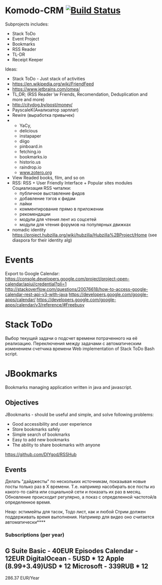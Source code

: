Komodo-CRM [![Build Status](https://travis-ci.com/Heapy/Komodo-CRM.svg?branch=main)](https://travis-ci.com/Heapy/Komodo-CRM)
====

Subprojects includes:
* Stack ToDo
* Event Project
* Bookmarks
* RSS Reader
* TL-DR
* Receipt Keeper

Ideas: 
* Stack ToDo - Just stack of activities
* https://en.wikipedia.org/wiki/FriendFeed
* https://www.jetbrains.com/omea/
* TL;DR; (RSS Reader \w Friends, Recomendation, Deduplication and more and more)
* http://citydog.by/post/money/
* PayscaleK(Анализатор зарплат)
* Rewire (выработка привычек)
* * YaCy, 
  * delicious 
  * instapaper
  * diigo
  * pinboard.in 
  * fetching.io 
  * bookmarks.io
  * historio.us
  * raindrop.io
  * www.zotero.org
* View Readed books, film, and so on
* RSS: RSS + User Friendly Interface + Popular sites modules
  Социализация RSS читалки:
  - публичное выставление фидов
  - добавление тэгов к фидам
  - лайки
  - комментирование прямо в приложении
  - рекомендации
  - модули для чтения лент из соцсетей
  - модули для чтения форумов на популярных движках
* nomadic identity https://project.hubzilla.org/wiki/hubzilla/Hubzilla%2BProject/Home (see diaspora for their identity alg)  
  

Events
======

Export to Google Calendar:
https://console.developers.google.com/project/project-open-calendar/apiui/credential?pli=1
http://stackoverflow.com/questions/20076618/how-to-access-google-calendar-rest-api-v3-with-java
https://developers.google.com/google-apps/calendar/
https://developers.google.com/google-apps/calendar/v3/reference/#Freebusy
  

Stack ToDo
==========

Выбор текущей задачи о подсчет времени потраченного на её реализацию. Переключения между задачами с автоматическим изменением счетчика времени
Web implementation of Stack ToDo Bash script.


JBookmarks
==========

Bookmarks managing application written in java and javascript.

Objectives
----------

JBookmarks - should be useful and simple, and solve following problems:

* Good accessibility and user experience
* Store bookmarks safely
* Simple search of bookmarks
* Easy to add new bookmarks
* The ability to share bookmarks with anyone

https://github.com/DIYgod/RSSHub

Events
------
Делать "дайджесты" по нескольких источникам, показывая новые посты только раз в X времени. Т.е. например насобирать все посты из какого-то сайта или социальной сети и показать их раз в месяц. Обновление происходит регулярно, а показ с определенной частотой/в определенное время.


Heap: эстимейты для тасок, Тодо лист, как и любой Стрим должен поддерживать время выполнения. Например для видео оно считается автоматически****


### Subscriptions (per year)

G Suite Basic - 40EUR
Episodes Calendar  - 12EUR
DigitalOcean - 5USD * 12
Apple (8.99+3.49)USD * 12
Microsoft - 339RUB * 12
---------------------------
286.37 EUR/Year

